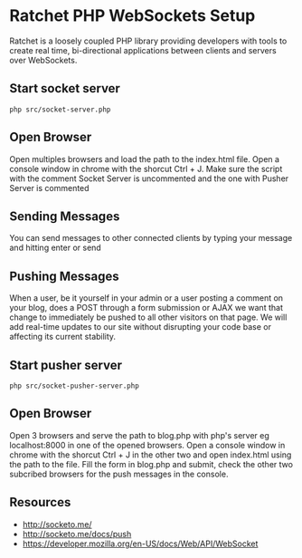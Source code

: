 # Ratchet PHP WebSockets Setup
Ratchet is a loosely coupled PHP library providing developers with tools to create real time, bi-directional applications between clients and servers over WebSockets.

## Start socket server 
```
php src/socket-server.php 
```

## Open Browser
Open multiples browsers and load the path to the index.html file. Open a console window in chrome with the shorcut
Ctrl + J. Make sure the script with the comment Socket Server is uncommented and the one with Pusher Server is commented

## Sending Messages
You can send messages to other connected clients by typing your message and hitting enter or send 

## Pushing Messages
When a user, be it yourself in your admin or a user posting a comment on your blog, does a POST through a form submission or AJAX we want that change to immediately be pushed to all other visitors on that page. We will add real-time updates to our site without disrupting your code base or affecting its current stability.

## Start pusher server 
```
php src/socket-pusher-server.php 
```

## Open Browser
Open 3 browsers and serve the path to blog.php with php's server eg localhost:8000 in one of the opened browsers. Open a console window in chrome with the shorcut
Ctrl + J in the other two and open index.html using the path to the file.
Fill the form in blog.php and submit, check the other two subcribed browsers for the push messages in the console.

## Resources
- http://socketo.me/
- http://socketo.me/docs/push
- https://developer.mozilla.org/en-US/docs/Web/API/WebSocket